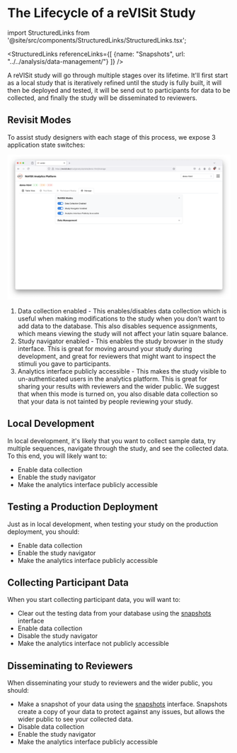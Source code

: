 # The Lifecycle of a reVISit Study

import StructuredLinks from '@site/src/components/StructuredLinks/StructuredLinks.tsx';

<StructuredLinks
    referenceLinks={[
        {name: "Snapshots", url: "../../analysis/data-management/"}
    ]}
/>

A reVISit study will go through multiple stages over its lifetime. It'll first start as a local study that is iteratively refined until the study is fully built, it will then be deployed and tested, it will be send out to participants for data to be collected, and finally the study will be disseminated to reviewers. 

## Revisit Modes

To assist study designers with each stage of this process, we expose 3 application state switches:

![ReVISit modes](./img/revisit-modes.png)

1. Data collection enabled - This enables/disables data collection which is useful when making modifications to the study when you don't want to add data to the database. This also disables sequence assignments, which means viewing the study will not affect your latin square balance.
2. Study navigator enabled - This enables the study browser in the study interface. This is great for moving around your study during development, and great for reviewers that might want to inspect the stimuli you gave to participants.
3. Analytics interface publicly accessible - This makes the study visible to un-authenticated users in the analytics platform. This is great for sharing your results with reviewers and the wider public. We suggest that when this mode is turned on, you also disable data collection so that your data is not tainted by people reviewing your study.

## Local Development

In local development, it's likely that you want to collect sample data, try multiple sequences, navigate through the study, and see the collected data. To this end, you will likely want to:

- Enable data collection
- Enable the study navigator
- Make the analytics interface publicly accessible

## Testing a Production Deployment

Just as in local development, when testing your study on the production deployment, you should:

- Enable data collection
- Enable the study navigator
- Make the analytics interface publicly accessible

## Collecting Participant Data

When you start collecting participant data, you will want to:

- Clear out the testing data from your database using the [snapshots](../analysis/data-management.md) interface
- Enable data collection
- Disable the study navigator
- Make the analytics interface not publicly accessible

## Disseminating to Reviewers

When disseminating your study to reviewers and the wider public, you should:

- Make a snapshot of your data using the [snapshots](../analysis/data-management.md) interface. Snapshots create a copy of your data to protect against any issues, but allows the wider public to see your collected data.
- Disable data collection
- Enable the study navigator
- Make the analytics interface publicly accessible
